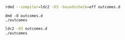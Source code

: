 ```bash
rdmd --compiler=ldc2 -O3 -boundscheck=off outcomes.d
```

```
dmd -O outcomes.d
./outcomes
```

```bash
ldc2 -O3 outcomes.d
./outcomes
```

